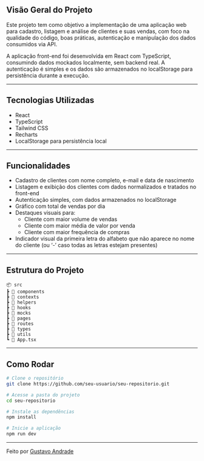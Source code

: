## Visão Geral do Projeto

Este projeto tem como objetivo a implementação de uma aplicação web para cadastro, listagem e análise de clientes e suas vendas, com foco na qualidade do código, boas práticas, autenticação e manipulação dos dados consumidos via API.

A aplicação front-end foi desenvolvida em React com TypeScript, consumindo dados mockados localmente, sem backend real. A autenticação é simples e os dados são armazenados no localStorage para persistência durante a execução.

---

## Tecnologias Utilizadas

- React  
- TypeScript  
- Tailwind CSS  
- Recharts
- LocalStorage para persistência local  
---

## Funcionalidades

- Cadastro de clientes com nome completo, e-mail e data de nascimento  
- Listagem e exibição dos clientes com dados normalizados e tratados no front-end  
- Autenticação simples, com dados armazenados no localStorage  
- Gráfico com total de vendas por dia  
- Destaques visuais para:  
  - Cliente com maior volume de vendas  
  - Cliente com maior média de valor por venda  
  - Cliente com maior frequência de compras  
- Indicador visual da primeira letra do alfabeto que não aparece no nome do cliente (ou ‘-’ caso todas as letras estejam presentes)  

---

## Estrutura do Projeto
```
📦 src
┣ 📂 components
┣ 📂 contexts
┣ 📂 helpers
┣ 📂 hooks
┣ 📂 mocks
┣ 📂 pages
┣ 📂 routes
┣ 📂 types
┣ 📂 utils
┗ 📜 App.tsx
```


---

## Como Rodar

```bash
# Clone o repositório
git clone https://github.com/seu-usuario/seu-repositorio.git

# Acesse a pasta do projeto
cd seu-repositorio

# Instale as dependências
npm install

# Inicie a aplicação
npm run dev
```
---

Feito  por [Gustavo Andrade](https://github.com/gustavo64522)
